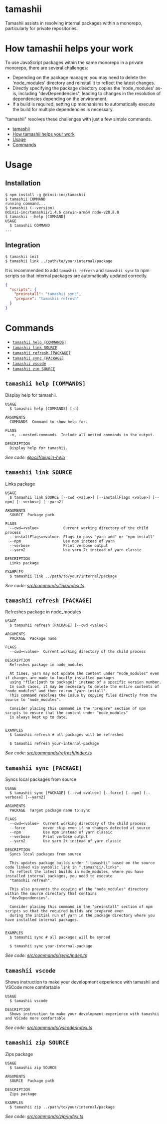 # tamashii

Tamashii assists in resolving internal packages within a monorepo, particularly for private repositories.

# How tamashii helps your work

To use JavaScript packages within the same monorepo in a private monorepo, there are several challenges:

- Depending on the package manager, you may need to delete the 'node_modules' directory and reinstall it to reflect the latest changes.
- Directly specifying the package directory copies the 'node_modules' as-is, including "devDependencies", leading to changes in the resolution of dependencies depending on the environment.
- If a build is required, setting up mechanisms to automatically execute the build for multiple dependencies is necessary.

"tamashii" resolves these challenges with just a few simple commands.

<!-- toc -->
* [tamashii](#tamashii)
* [How tamashii helps your work](#how-tamashii-helps-your-work)
* [Usage](#usage)
* [Commands](#commands)
<!-- tocstop -->

# Usage

## Installation

<!-- usage -->
```sh-session
$ npm install -g @dinii-inc/tamashii
$ tamashii COMMAND
running command...
$ tamashii (--version)
@dinii-inc/tamashii/1.4.6 darwin-arm64 node-v20.8.0
$ tamashii --help [COMMAND]
USAGE
  $ tamashii COMMAND
...
```
<!-- usagestop -->

## Integration

```sh-session
$ tamashii init
$ tamashii link ../path/to/your/internal/package
```

It is recommended to add `tamashii refresh` and `tamashii sync` to npm scripts so that internal packages are automatically updated correctly.

```json
{
  "scripts": {
    "preinstall": "tamashii sync",
    "prepare": "tamashii refresh"
  }
}
```

# Commands

<!-- commands -->
* [`tamashii help [COMMANDS]`](#tamashii-help-commands)
* [`tamashii link SOURCE`](#tamashii-link-source)
* [`tamashii refresh [PACKAGE]`](#tamashii-refresh-package)
* [`tamashii sync [PACKAGE]`](#tamashii-sync-package)
* [`tamashii vscode`](#tamashii-vscode)
* [`tamashii zip SOURCE`](#tamashii-zip-source)

## `tamashii help [COMMANDS]`

Display help for tamashii.

```
USAGE
  $ tamashii help [COMMANDS] [-n]

ARGUMENTS
  COMMANDS  Command to show help for.

FLAGS
  -n, --nested-commands  Include all nested commands in the output.

DESCRIPTION
  Display help for tamashii.
```

_See code: [@oclif/plugin-help](https://github.com/oclif/plugin-help/blob/v5.2.20/src/commands/help.ts)_

## `tamashii link SOURCE`

Links package

```
USAGE
  $ tamashii link SOURCE [--cwd <value>] [--installFlags <value>] [--npm] [--verbose] [--yarn2]

ARGUMENTS
  SOURCE  Package path

FLAGS
  --cwd=<value>           Current working directory of the child process
  --installFlags=<value>  Flags to pass "yarn add" or "npm install"
  --npm                   Use npm instead of yarn
  --verbose               Print verbose output
  --yarn2                 Use yarn 2+ instead of yarn classic

DESCRIPTION
  Links package

EXAMPLES
  $ tamashii link ../path/to/your/internal/package
```

_See code: [src/commands/link/index.ts](https://github.com/dinii-inc/tamashii/blob/v1.4.6/src/commands/link/index.ts)_

## `tamashii refresh [PACKAGE]`

Refreshes package in node_modules

```
USAGE
  $ tamashii refresh [PACKAGE] [--cwd <value>]

ARGUMENTS
  PACKAGE  Package name

FLAGS
  --cwd=<value>  Current working directory of the child process

DESCRIPTION
  Refreshes package in node_modules

  At times, yarn may not update the content under "node_modules" even if changes are made to locally installed packages
  using "file:[path to package]" instead of a specific version number.
  In such cases, it may be necessary to delete the entire contents of "node_modules" and then re-run "yarn install".
  This command resolves the issue by copying files directly from the source to "node_modules".

  Consider placing this command in the "prepare" section of npm scripts to ensure that the content under "node_modules"
  is always kept up to date.


EXAMPLES
  $ tamashii refresh # all packages will be refreshed

  $ tamashii refresh your-internal-package
```

_See code: [src/commands/refresh/index.ts](https://github.com/dinii-inc/tamashii/blob/v1.4.6/src/commands/refresh/index.ts)_

## `tamashii sync [PACKAGE]`

Syncs local packages from source

```
USAGE
  $ tamashii sync [PACKAGE] [--cwd <value>] [--force] [--npm] [--verbose] [--yarn2]

ARGUMENTS
  PACKAGE  Target package name to sync

FLAGS
  --cwd=<value>  Current working directory of the child process
  --force        never skip even if no changes detected at source
  --npm          Use npm instead of yarn classic
  --verbose      Print verbose output
  --yarn2        Use yarn 2+ instead of yarn classic

DESCRIPTION
  Syncs local packages from source

  This updates package builds under ".tamashii" based on the source code linked via symbolic link in ".tamashii/.links".
  To reflect the latest builds in node_modules, where you have installed internal packages, you need to execute
  "tamashii refresh".

  This also prevents the copying of the "node_modules" directory within the source directory that contains
  "devDependencies".

  Consider placing this command in the "preinstall" section of npm scripts so that the required builds are prepared even
  during the initial run of yarn in the package directory where you have installed internal packages.


EXAMPLES
  $ tamashii sync # all packages will be synced

  $ tamashii sync your-internal-package
```

_See code: [src/commands/sync/index.ts](https://github.com/dinii-inc/tamashii/blob/v1.4.6/src/commands/sync/index.ts)_

## `tamashii vscode`

Shows instruction to make your development experience with tamashii and VSCode more comfortable

```
USAGE
  $ tamashii vscode

DESCRIPTION
  Shows instruction to make your development experience with tamashii and VSCode more comfortable
```

_See code: [src/commands/vscode/index.ts](https://github.com/dinii-inc/tamashii/blob/v1.4.6/src/commands/vscode/index.ts)_

## `tamashii zip SOURCE`

Zips package

```
USAGE
  $ tamashii zip SOURCE

ARGUMENTS
  SOURCE  Package path

DESCRIPTION
  Zips package

EXAMPLES
  $ tamashii zip ../path/to/your/internal/package
```

_See code: [src/commands/zip/index.ts](https://github.com/dinii-inc/tamashii/blob/v1.4.6/src/commands/zip/index.ts)_
<!-- commandsstop -->
